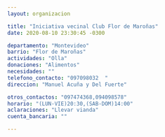 ```yaml
---
layout: organizacion

title: "Iniciativa vecinal Club Flor de Maroñas"
date: 2020-08-10 23:30:45 -0300

departamento: "Montevideo"
barrio: "Flor de Maroñas"
actividades: "Olla"
donaciones: "Alimentos"
necesidades: ""
telefono_contacto: "097098032  "
direccion: "Manuel Acuña y Del Fuerte"

otros_contactos: "097474368,094098578"
horario: "(LUN-VIE)20:30,(SAB-DOM)14:00"
aclaraciones: "Llevar vianda"
cuenta_bancaria: ""

---
```

